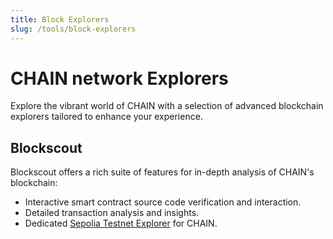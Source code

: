 ```yaml
---
title: Block Explorers
slug: /tools/block-explorers
---
```


# CHAIN network Explorers

Explore the vibrant world of CHAIN with a selection of advanced blockchain explorers tailored to enhance your experience.

## Blockscout
Blockscout offers a rich suite of features for in-depth analysis of CHAIN's blockchain:
- Interactive smart contract source code verification and interaction.
- Detailed transaction analysis and insights.
- Dedicated [Sepolia Testnet Explorer](https://explorer-sepolia.zentachain.io/) for CHAIN.

<!-- ## Etherscan
[Etherscan for CHAIN](https://chainscan.io/) brings its renowned functionality to CHAIN:
- Efficient search for transactions, addresses, and tokens.
- Smart contract interaction and verification tools.
- Detailed view of cross-layer transactions.
- Explore the [CHAIN Sepolia Testnet](https://sepolia.chainscan.io/).

## L2scan
Dive into layer 2 with [L2scan Explorer](https://chain.l2scan.co/), optimized for CHAIN and other layer 2 networks:
- Track transactions and account balances easily.
- Monitor network activity in real-time.

## Routescan
[Routescan](https://superscan.network/), the versatile superchain explorer, extends its capabilities to CHAIN:
- Easy tracking of transactions and addresses.
- A wide array of tokens to explore.
- Real-time price updates. -->

<!-- ## Tenderly
Elevate your development with [Tenderly Explorer](https://tenderly.co/):
- Deep dive into transaction details.
- Debug and optimize smart contracts effectively.
- Supports CHAIN and CHAIN Goerli networks for comprehensive contract analysis. -->
